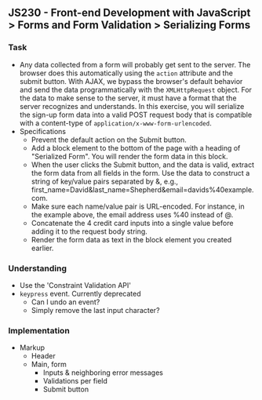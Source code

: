## JS230 - Front-end Development with JavaScript > Forms and Form Validation > Serializing Forms

### Task
- Any data collected from a form will probably get sent to the server. The browser does this automatically using the `action` attribute and the submit button. With AJAX, we bypass the browser's default behavior and send the data programmatically with the `XMLHttpRequest` object. For the data to make sense to the server, it must have a format that the server recognizes and understands. In this exercise, you will serialize the sign-up form data into a valid POST request body that is compatible with a content-type of `application/x-www-form-urlencoded`.
- Specifications
  + Prevent the default action on the Submit button.
  + Add a block element to the bottom of the page with a heading of "Serialized Form". You will render the form data in this block.
  + When the user clicks the Submit button, and the data is valid, extract the form data from all fields in the form. Use the data to construct a string of key/value pairs separated by &, e.g., first_name=David&last_name=Shepherd&email=davids%40example.com.
  + Make sure each name/value pair is URL-encoded. For instance, in the example above, the email address uses %40 instead of @.
  + Concatenate the 4 credit card inputs into a single value before adding it to the request body string.
  + Render the form data as text in the block element you created earlier.

### Understanding
- Use the 'Constraint Validation API'
- `keypress` event. Currently deprecated
  + Can I undo an event?
  + Simply remove the last input character?

### Implementation
- Markup
  + Header
  + Main, form
    * Inputs & neighboring error messages
    * Validations per field
    * Submit button

